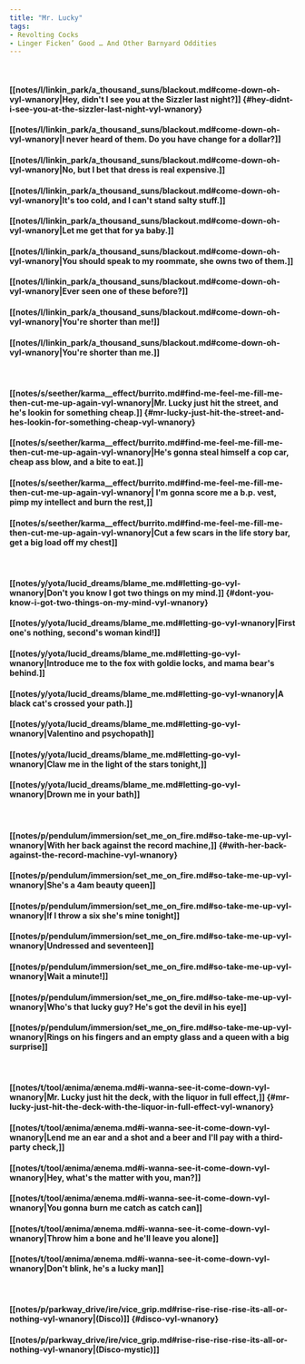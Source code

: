 ```yaml
---
title: "Mr. Lucky"
tags:
- Revolting Cocks
- Linger Ficken’ Good … And Other Barnyard Oddities
---
```

&nbsp;
#### [[notes/l/linkin_park/a_thousand_suns/blackout.md#come-down-oh-vyl-wnanory|Hey, didn't I see you at the Sizzler last night?]] {#hey-didnt-i-see-you-at-the-sizzler-last-night-vyl-wnanory}
#### [[notes/l/linkin_park/a_thousand_suns/blackout.md#come-down-oh-vyl-wnanory|I never heard of them. Do you have change for a dollar?]]
#### [[notes/l/linkin_park/a_thousand_suns/blackout.md#come-down-oh-vyl-wnanory|No, but I bet that dress is real expensive.]]
#### [[notes/l/linkin_park/a_thousand_suns/blackout.md#come-down-oh-vyl-wnanory|It's too cold, and I can't stand salty stuff.]]
#### [[notes/l/linkin_park/a_thousand_suns/blackout.md#come-down-oh-vyl-wnanory|Let me get that for ya baby.]]
#### [[notes/l/linkin_park/a_thousand_suns/blackout.md#come-down-oh-vyl-wnanory|You should speak to my roommate, she owns two of them.]]
#### [[notes/l/linkin_park/a_thousand_suns/blackout.md#come-down-oh-vyl-wnanory|Ever seen one of these before?]]
#### [[notes/l/linkin_park/a_thousand_suns/blackout.md#come-down-oh-vyl-wnanory|You're shorter than me!]]
#### [[notes/l/linkin_park/a_thousand_suns/blackout.md#come-down-oh-vyl-wnanory|You're shorter than me.]]
&nbsp;
#### [[notes/s/seether/karma__effect/burrito.md#find-me-feel-me-fill-me-then-cut-me-up-again-vyl-wnanory|Mr. Lucky just hit the street, and he's lookin for something cheap.]] {#mr-lucky-just-hit-the-street-and-hes-lookin-for-something-cheap-vyl-wnanory}
#### [[notes/s/seether/karma__effect/burrito.md#find-me-feel-me-fill-me-then-cut-me-up-again-vyl-wnanory|He's gonna steal himself a cop car, cheap ass blow, and a bite to eat.]]
#### [[notes/s/seether/karma__effect/burrito.md#find-me-feel-me-fill-me-then-cut-me-up-again-vyl-wnanory| I'm gonna score me a b.p. vest, pimp my intellect and burn the rest,]]
#### [[notes/s/seether/karma__effect/burrito.md#find-me-feel-me-fill-me-then-cut-me-up-again-vyl-wnanory|Cut a few scars in the life story bar, get a big load off my chest]]
&nbsp;
#### [[notes/y/yota/lucid_dreams/blame_me.md#letting-go-vyl-wnanory|Don't you know I got two things on my mind.]] {#dont-you-know-i-got-two-things-on-my-mind-vyl-wnanory}
#### [[notes/y/yota/lucid_dreams/blame_me.md#letting-go-vyl-wnanory|First one's nothing, second's woman kind!]]
#### [[notes/y/yota/lucid_dreams/blame_me.md#letting-go-vyl-wnanory|Introduce me to the fox with goldie locks, and mama bear's behind.]]
#### [[notes/y/yota/lucid_dreams/blame_me.md#letting-go-vyl-wnanory|A black cat's crossed your path.]]
#### [[notes/y/yota/lucid_dreams/blame_me.md#letting-go-vyl-wnanory|Valentino and psychopath]]
#### [[notes/y/yota/lucid_dreams/blame_me.md#letting-go-vyl-wnanory|Claw me in the light of the stars tonight,]]
#### [[notes/y/yota/lucid_dreams/blame_me.md#letting-go-vyl-wnanory|Drown me in your bath]]
&nbsp;
#### [[notes/p/pendulum/immersion/set_me_on_fire.md#so-take-me-up-vyl-wnanory|With her back against the record machine,]] {#with-her-back-against-the-record-machine-vyl-wnanory}
#### [[notes/p/pendulum/immersion/set_me_on_fire.md#so-take-me-up-vyl-wnanory|She's a 4am beauty queen]]
#### [[notes/p/pendulum/immersion/set_me_on_fire.md#so-take-me-up-vyl-wnanory|If I throw a six she's mine tonight]]
#### [[notes/p/pendulum/immersion/set_me_on_fire.md#so-take-me-up-vyl-wnanory|Undressed and seventeen]]
#### [[notes/p/pendulum/immersion/set_me_on_fire.md#so-take-me-up-vyl-wnanory|Wait a minute!]]
#### [[notes/p/pendulum/immersion/set_me_on_fire.md#so-take-me-up-vyl-wnanory|Who's that lucky guy? He's got the devil in his eye]]
#### [[notes/p/pendulum/immersion/set_me_on_fire.md#so-take-me-up-vyl-wnanory|Rings on his fingers and an empty glass and a queen with a big surprise]]
&nbsp;
#### [[notes/t/tool/ænima/ænema.md#i-wanna-see-it-come-down-vyl-wnanory|Mr. Lucky just hit the deck, with the liquor in full effect,]] {#mr-lucky-just-hit-the-deck-with-the-liquor-in-full-effect-vyl-wnanory}
#### [[notes/t/tool/ænima/ænema.md#i-wanna-see-it-come-down-vyl-wnanory|Lend me an ear and a shot and a beer and I'll pay with a third-party check,]]
#### [[notes/t/tool/ænima/ænema.md#i-wanna-see-it-come-down-vyl-wnanory|Hey, what's the matter with you, man?]]
#### [[notes/t/tool/ænima/ænema.md#i-wanna-see-it-come-down-vyl-wnanory|You gonna burn me catch as catch can]]
#### [[notes/t/tool/ænima/ænema.md#i-wanna-see-it-come-down-vyl-wnanory|Throw him a bone and he'll leave you alone]]
#### [[notes/t/tool/ænima/ænema.md#i-wanna-see-it-come-down-vyl-wnanory|Don't blink, he's a lucky man]]
&nbsp;
#### [[notes/p/parkway_drive/ire/vice_grip.md#rise-rise-rise-rise-its-all-or-nothing-vyl-wnanory|(Disco)]] {#disco-vyl-wnanory}
#### [[notes/p/parkway_drive/ire/vice_grip.md#rise-rise-rise-rise-its-all-or-nothing-vyl-wnanory|(Disco-mystic)]]
